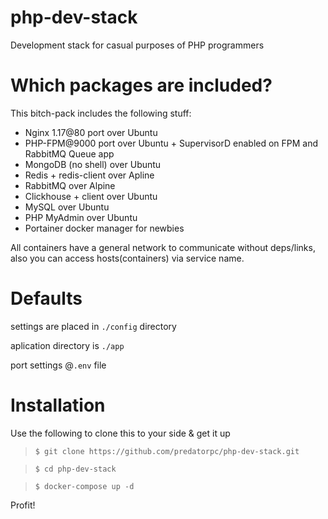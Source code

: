 # php-dev-stack
Development stack for casual purposes of PHP programmers

# Which packages are included?
This bitch-pack includes the following stuff:
+ Nginx 1.17@80 port over Ubuntu
+ PHP-FPM@9000 port over Ubuntu + SupervisorD enabled on FPM and RabbitMQ Queue app
+ MongoDB (no shell) over Ubuntu
+ Redis + redis-client over Apline
+ RabbitMQ over Alpine
+ Clickhouse + client over Ubuntu
+ MySQL over Ubuntu
+ PHP MyAdmin over Ubuntu
+ Portainer docker manager for newbies

All containers have a general network to communicate without deps/links,
also you can access hosts(containers) via service name.

# Defaults
settings are placed in `./config` directory

aplication directory is `./app`

port settings @`.env` file

# Installation

Use the following to clone this to your side & get it up

>`$ git clone https://github.com/predatorpc/php-dev-stack.git`

>`$ cd php-dev-stack`

>`$ docker-compose up -d`

Profit!
